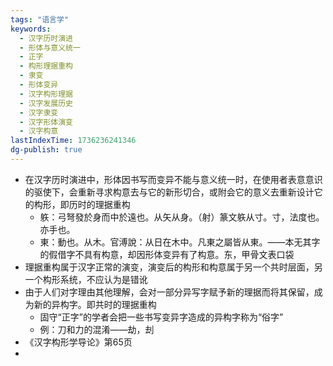 ```yaml
---
tags: "语言学"
keywords:
  - 汉字历时演进
  - 形体与意义统一
  - 正字
  - 构形理据重构
  - 隶变
  - 形体变异
  - 汉字构形理据
  - 汉字发展历史
  - 汉字隶变
  - 汉字形体演变
  - 汉字构意
lastIndexTime: 1736236241346
dg-publish: true
---
```

- 在汉字历时演进中，形体因书写而变异不能与意义统一时，在使用者表意意识的驱使下，会重新寻求构意去与它的新形切合，或附会它的意义去重新设计它的构形，即历时的理据重构
	- 䠶：弓弩發於身而中於遠也。从矢从身。（射）篆文䠶从寸。寸，法度也。亦手也。
	- 東：動也。从木。官溥說：从日在木中。凡東之屬皆从東。——本无其字的假借字不具有构意，却因形体变异有了构意。东，甲骨文表口袋
- 理据重构属于汉字正常的演变，演变后的构形和构意属于另一个共时层面，另一个构形系统，不应认为是错讹
- 由于人们对字理由其他理解，会对一部分异写字赋予新的理据而将其保留，成为新的异构字。即共时的理据重构
	- 固守“正字”的学者会把一些书写变异字造成的异构字称为“俗字”
	- 例：刀和力的混淆——劫，刦
- 《汉字构形学导论》第65页
-